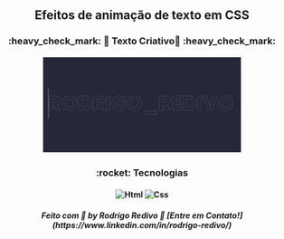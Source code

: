 ###### <h2 align="center">Efeitos de animação de texto em CSS</h2>

<h3 align="center"> 
	:heavy_check_mark: 🚀 Texto Criativo🚀 :heavy_check_mark:
</h3>

<h4 align="center">
    <img alt="creativeText" title="Texto criativo" src="https://raw.githubusercontent.com/RodrigoRedivo/creativeText/master/images/Rodrigo_Redivo.gif" width="350px" />
</h4>

<h3 align="center"> 
	:rocket: Tecnologias 
</h3>

<h4 align="center">
  <img alt="Html" title="Html" src="https://cdn.pixabay.com/photo/2017/08/05/11/16/logo-2582748_960_720.png" width="80px" />
  <img alt="Css" title="Css" src="https://cdn.pixabay.com/photo/2017/08/05/11/16/logo-2582747_960_720.png" width="80px" />
</h4>

<h5 align="center"> 
Feito com 💜 by Rodrigo Redivo 🤝 [Entre em Contato!](https://www.linkedin.com/in/rodrigo-redivo/)
</h5>
